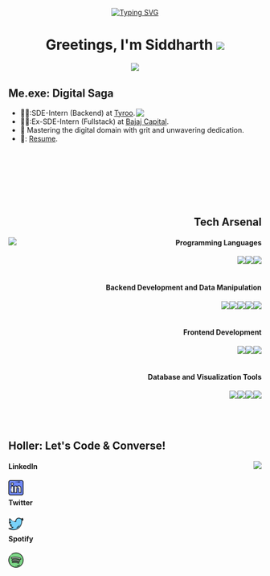 <p align="center">
    <a href="https://git.io/typing-svg"><img src="https://readme-typing-svg.demolab.com?font=Source+Code+Pro&pause=1000&color=1AF72E&random=false&width=600&lines=crafting+code+like+a+maestro+orchestrates+music.;" alt="Typing SVG" />
    </a>
</p>

<div align="center">
   <h1>Greetings, I'm Siddharth <img src="https://media.giphy.com/media/hvRJCLFzcasrR4ia7z/giphy.gif" width="25px">
   </h1>
</div>

<div align="center">
   <img src="https://media4.giphy.com/media/v1.Y2lkPTc5MGI3NjExaGxzanB0Y3psdGs0dG8zOXNrcnB0NGRneDVhanB1cmt3b21jdzUxbyZlcD12MV9pbnRlcm5hbF9naWZfYnlfaWQmY3Q9cw/MZ7yrimhG3DThJqHjl/giphy.gif" width="120px">
</div>

<div align="left">
   <h2>Me.exe: Digital Saga
   </h2>

   <img align="right" src="https://media0.giphy.com/media/3o7aD25MovvtfQoENy/giphy.gif?cid=ecf05e478qxnt7urzjgh1gt3bqkasmui5mg19088vz0xgiuc&ep=v1_gifs_related&rid=giphy.gif&ct=g" width="250px">

  - 👨‍💼:SDE-Intern (Backend) at [Tyroo](https://tyroo.com/).
  - 👨‍💼:Ex-SDE-Intern (Fullstack) at [Bajaj Capital](https://www.bajajcapital.com/).
  - :lion: Mastering the digital domain with grit and unwavering dedication.
  - 📂: [Resume](https://drive.google.com/file/d/1GAy-lpUVIjy-FK0o_LUgs_pcWBcI19e2/view?usp=drive_link).
</div>

<br>
<br>
<br>
<br>
<br>
<br>


<div>
   <h2 align="right">Tech Arsenal</h2>

   <img align="left" src="https://media3.giphy.com/media/v1.Y2lkPTc5MGI3NjExZ3M5dDV3cWpibnE2cm1lbXdranJiNWQzaDI5dmNsdzllbHhoN3h1NiZlcD12MV9pbnRlcm5hbF9naWZfYnlfaWQmY3Q9Zw/10jYACUrFLPQC4/giphy.gif" width="250px">

   <h4 align="right">Programming Languages</h4>
   
   <img align="right" src="https://img.shields.io/badge/python--blue%20?style=for-the-badge&logo=python&logoColor=blue&labelColor=white">
   &nbsp;&nbsp;&nbsp;
   <img align="right" src="https://img.shields.io/badge/C%2B%2B-%20-white%20?style=for-the-badge&logo=C%2B%2B&logoColor=white&labelColor=blue">
   &nbsp;&nbsp;&nbsp;
   <img align="right" src="https://img.shields.io/badge/Javascript-%20-white%20?style=for-the-badge&logo=javascript&logoColor=white&labelColor=yellow">

   <br>
   <br>

   <h4 align="right">Backend Development and Data Manipulation</h4>
   
   <img align="right" src="https://img.shields.io/badge/Numpy-%20-white?style=for-the-badge&logo=Numpy&logoColor=white&label=NumPy&labelColor=blue">
   &nbsp;&nbsp;&nbsp;
   <img align="right" src="https://img.shields.io/badge/Pandas-%20-yellow?style=for-the-badge&logo=Pandas&label=Pandas&labelColor=darkblue%20">
   &nbsp;&nbsp;&nbsp;
   <img align="right" src="https://img.shields.io/badge/Flask--white%20?style=for-the-badge&logo=flask&logoColor=white&labelColor=blue">
   &nbsp;&nbsp;&nbsp;
   <img align="right" src="https://img.shields.io/badge/Express-%20-black?style=for-the-badge&logo=Node.js&logoColor=black&label=Express&labelColor=white">
   &nbsp;&nbsp;&nbsp;
   <img align="right" src="https://img.shields.io/badge/NodeJS-%20-green?style=for-the-badge&logo=Node.js&label=NodeJS&labelColor=gray">

   <br>
   <br>

   <h4 align="right">Frontend Development</h4>
   
   <img align="right" src="https://img.shields.io/badge/React-%20-grey?style=for-the-badge&logo=React&label=React&labelColor=blue">
    &nbsp;&nbsp;&nbsp;
   <img align="right" src="https://img.shields.io/badge/Bootstrap-%20-white?style=for-the-badge&logo=Bootstrap&label=Bootstrap&labelColor=purple">
   &nbsp;&nbsp;&nbsp;
   <img align="right" src="https://img.shields.io/badge/Tailwind-%20-blue?style=for-the-badge&logo=Tailwind&logoColor=blue&label=Tailwind&labelColor=white">

   <br>
   <br>

   <h4 align="right">Database and Visualization Tools</h4>
   <img align="right" src="https://img.shields.io/badge/mySQL-%20-blue?style=for-the-badge&logo=mysql&logoColor=blue&label=MYSQL&labelColor=white">
   &nbsp;&nbsp;&nbsp;
   <img align="right" src="https://img.shields.io/badge/MongoDB-%20-white?style=for-the-badge&logo=mongodb&logoColor=white&label=MongoDB&labelColor=green">
   &nbsp;&nbsp;&nbsp;
   <img align="right" src="https://img.shields.io/badge/Kibana-%20-purple?style=for-the-badge&logo=Kibana&logoColor=purple&labelColor=green">
   &nbsp;&nbsp;&nbsp;
   <img align="right" src="https://img.shields.io/badge/ES-%20-blue?style=for-the-badge&logo=Elasticsearch&logoColor=blue&labelColor=yellow">
   
</div>

<br>
<br>
<br>

<div align="right">
  <h2 align="left">Holler: Let's Code & Converse!</h2>

  <img align="right" src="https://spotify-github-profile.vercel.app/api/view?uid=or5hur93y7gyik9rmm9n453sv&cover_image=true&theme=default&show_offline=false&background_color=030303&interchange=true&bar_color=50f252)](https://github.com/kittinan/spotify-github-profile">

   <h4 align="left">LinkedIn</h4>
   <a href="linkedin.com/in/siddharth-juyal-a30920201/"><img align="left" height="30" src="https://raw.githubusercontent.com/8bithemant/8bithemant/master/linkedin.png?raw=true"></a>

   <br>

   <h4 align="left">Twitter</h4>
   <a href="https://twitter.com/siddharth_juyal"><img align="left" height="30" src="https://raw.githubusercontent.com/8bithemant/8bithemant/master/twitter.png?raw=true"></a>
   
   <br>

   <h4 align="left">Spotify</h4>
   <a href="https://open.spotify.com/user/or5hur93y7gyik9rmm9n453sv?si=a8e440ea3a21484a"><img align="left" height="30" src="https://raw.githubusercontent.com/8bithemant/8bithemant/master/spotify.png?raw=true"></a>
   
   <br>

</div>


